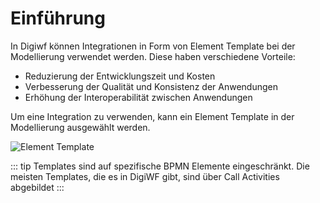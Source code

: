 # Einführung

In Digiwf können Integrationen in Form von Element Template bei der Modellierung verwendet werden.
Diese haben verschiedene Vorteile:

- Reduzierung der Entwicklungszeit und Kosten
- Verbesserung der Qualität und Konsistenz der Anwendungen
- Erhöhung der Interoperabilität zwischen Anwendungen

Um eine Integration zu verwenden, kann ein Element Template in der Modellierung ausgewählt werden.

![Element Template](~@source/modeling/integrations/element-template.png)

::: tip
Templates sind auf spezifische BPMN Elemente eingeschränkt.
Die meisten Templates, die es in DigiWF gibt, sind über Call Activities abgebildet
:::